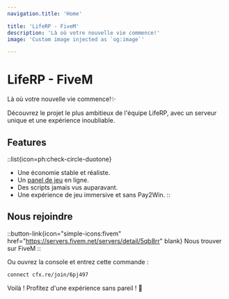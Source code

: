 ```yaml
---
navigation.title: 'Home'

title: 'LifeRP - FiveM'
description: 'Là où votre nouvelle vie commence!'
image: 'Custom image injected as `og:image`'

---
```


# LifeRP - FiveM

Là où votre nouvelle vie commence!:sparkles:

Découvrez le projet le plus ambitieux de l'équipe LifeRP, avec un serveur unique et une expérience inoubliable.

## Features

::list{icon=ph:check-circle-duotone}
- Une économie stable et réaliste.
- Un [panel de jeu](https://panel.liferp.gg) en ligne.
- Des scripts jamais vus auparavant.
- Une expérience de jeu immersive et sans Pay2Win.
::

## Nous rejoindre

::button-link{icon="simple-icons:fivem" href="https://servers.fivem.net/servers/detail/5qb8rr" blank}
Nous trouver sur FiveM
::

Ou ouvrez la console et entrez cette commande :

```bash
connect cfx.re/join/6pj497
```

Voilà ! Profitez d'une expérience sans pareil ! :rocket:

